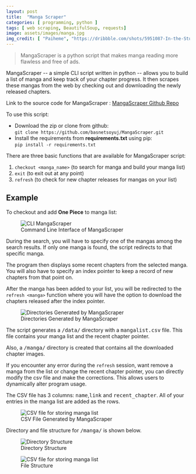 ```yaml
---
layout: post
title:  "Manga Scraper"
categories: [ programming, python ]
tags: [ web scraping, BeautifulSoup, requests]
image: assets/images/manga.jpg
img_credit: [ "Paiheme", "https://dribbble.com/shots/5951087-In-the-Studio" ]
---
```

> MangaScraper is a python script that makes manga reading more flawless and free of ads.

MangaScraper -- a simple CLI script written in python -- allows you to build a list of manga and keep track of your chapter progress. It then scrapes these mangas from the web by checking out and downloading the newly released chapters.

Link to the source code for MangaScraper : <a href="https://github.com/basnetsoyuj/MangaScraper">MangaScraper Github Repo</a>

To use this script:
* Download the zip or clone from github:<br />
```git clone https://github.com/basnetsoyuj/MangaScraper.git```
* Install the requirements from **requirements.txt** using pip:<br />
```pip install -r requirements.txt```

There are three basic functions that are available for MangaScraper script:
1. `checkout <manga_name>` (to search for manga and build your manga list)
1. `exit` (to exit out at any point)
1. `refresh` (to check for new chapter releases for mangas on your list)

## Example
To checkout and add **One Piece** to manga list:

<figure><img src="https://github.com/basnetsoyuj/MangaScraper/blob/master/images/MangaScraper.PNG?raw=true" alt="CLI MangaScraper"/><figcaption>Command Line Interface of MangaScraper</figcaption></figure>

During the search, you will have to specify one of the mangas among the search results. If only one manga is found, the script redirects to that specific manga.

The program then displays some recent chapters from the selected manga. You will also have to specify an index pointer to keep a record of new chapters from that point on.

After the manga has been added to your list, you will be redirected to the `refresh <manga>` function where you will have the option to download the chapters released after the index pointer.

<figure><img src="https://github.com/basnetsoyuj/MangaScraper/blob/master/images/MangaScraper1.PNG?raw=true" alt="Directories Generated by MangaScraper"/><figcaption>Directories Generated by MangaScraper</figcaption></figure>

The script generates a <samp>/data/</samp> directory with a <samp>mangalist.csv</samp> file. This file contains your manga list and the recent chapter pointer.

Also, a <samp>/manga/</samp> directory is created that contains all the downloaded chapter images.

If you encounter any error during the ```refresh``` session, want remove a manga from the list or change the recent chapter pointer, you can directly modify the csv file and make the corrections. This allows users to dynamically alter program usage.

The CSV file has 3 columns: <samp>name</samp>,<samp>link</samp> and <samp>recent_chapter</samp>. All of your entries in the manga list are added as the rows.<br />

<figure><img src="https://github.com/basnetsoyuj/MangaScraper/blob/master/images/MangaScraper2.PNG?raw=true" alt="CSV file for storing manga list"/><figcaption>CSV File Generated by MangaScraper</figcaption></figure>

Directory and file structure for <samp>/manga/</samp> is shown below.

<figure><img src="https://github.com/basnetsoyuj/MangaScraper/blob/master/images/MangaScraper3.PNG?raw=true" alt="Directory Structure"/><figcaption>Directory Structure</figcaption></figure><figure><img src="https://github.com/basnetsoyuj/MangaScraper/blob/master/images/MangaScraper4.PNG?raw=true" alt="CSV file for storing manga list"/><figcaption>File Structure</figcaption></figure>


<script>
	if(window.location.href.includes('?darkmode')){
		document.write('<link rel="stylesheet" href="{{site.baseurl}}/assets/css/railscasts.css">');}
	else{
		document.write('<link rel="stylesheet" href="{{site.baseurl}}/assets/css/github.css">');
	}
</script>
<script src="{{site.baseurl}}/assets/js/highlight.pack.js"></script>
<script>hljs.initHighlightingOnLoad();</script>